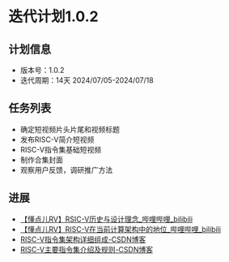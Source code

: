 # 迭代计划1.0.2

## 计划信息

- 版本号：1.0.2
- 迭代周期：14天 2024/07/05-2024/07/18

## 任务列表

- 确定短视频片头片尾和视频标题
- 发布RISC-V简介短视频
- RISC-V指令集基础短视频
- 制作合集封面
- 观察用户反馈，调研推广方法

## 进展

- [【懂点儿RV】RSIC-V历史与设计理念_哔哩哔哩_bilibili](https://www.bilibili.com/video/BV1sm421g7YP/?spm_id_from=333.999.0.0)
- [【懂点儿RV】RISC-V在当前计算架构中的地位_哔哩哔哩_bilibili](https://www.bilibili.com/video/BV1bH4y1w7UY/?spm_id_from=333.999.0.0)
- [RISC-V指令集架构详细组成-CSDN博客](https://jingqing3948.blog.csdn.net/article/details/140363372?spm=1001.2014.3001.5502)
- [RISC-V主要指令集介绍及规则-CSDN博客](https://jingqing3948.blog.csdn.net/article/details/140310441?spm=1001.2014.3001.5502)